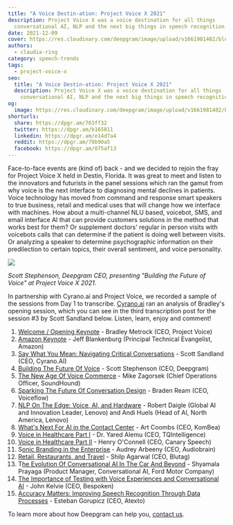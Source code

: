 ```yaml
---
title: "A Voice Destin-ation: Project Voice X 2021"
description: Project Voice X was a voice destination for all things
  conversational AI, NLP and the next big things in speech recognition.
date: 2021-12-09
cover: https://res.cloudinary.com/deepgram/image/upload/v1661981402/blog/a-voice-destin-ation-project-voice-x-2021/proj-voice-x-session-overview-blog-thumb-554x220%402.png
authors:
  - claudia-ring
category: speech-trends
tags:
  - project-voice-x
seo:
  title: "A Voice Destin-ation: Project Voice X 2021"
  description: Project Voice X was a voice destination for all things
    conversational AI, NLP and the next big things in speech recognition.
og:
  image: https://res.cloudinary.com/deepgram/image/upload/v1661981402/blog/a-voice-destin-ation-project-voice-x-2021/proj-voice-x-session-overview-blog-thumb-554x220%402.png
shorturls:
  share: https://dpgr.am/763ff32
  twitter: https://dpgr.am/b165811
  linkedin: https://dpgr.am/e14d7a4
  reddit: https://dpgr.am/79b90a5
  facebook: https://dpgr.am/075af13
---
```

Face-to-face events are (kind of) back - and we decided to rejoin the fray for Project Voice X held in Destin, Florida.  It was great to meet and listen to the innovators and futurists in the panel sessions which ran the gamut from why voice is the next interface to diagnosing mental declines in patients.  Voice technology has moved from command and response smart speakers to true business, retail and medical uses that will change how we interface with machines.  How about a multi-channel NLU based, voicebot, SMS, and email interface AI that can provide customers solutions in the method that works best for them?  Or supplement doctors' regular in person visits with voicebots calls that can determine if the patient is doing well between visits.  Or analyzing a speaker to determine psychographic information on their predilection to certain topics, their overall sentiment, and voice personality. 

![](https://res.cloudinary.com/deepgram/image/upload/v1661976852/blog/a-voice-destin-ation-project-voice-x-2021/Project-Voice-X-Scott-Keynote-1024x496.jpg)

*Scott Stephenson, Deepgram CEO, presenting "Building the Future of Voice" at Project Voice X 2021.*

In partnership with Cyrano.ai and Project Voice, we recorded a sample of the sessions from Day 1 to transcribe.  [Cyrano.ai](https://www.cyrano.ai/) ran an analysis of Bradley's opening session, which you can see in the third transcription post for the session #3 by Scott Sandland below. Listen, learn, enjoy and comment!

1. [Welcome / Opening Keynote](https://sweet-pie-c52a63-blog.netlify.app/opening-keynote-bradley-metrock-ceo-project-voice-project-voice-x/) - Bradley Metrock (CEO, Project Voice)
2. [Amazon Keynote](https://sweet-pie-c52a63-blog.netlify.app/opening-keynote-jeff-blankenberg-principal-technical-evangelist-amazon-alexa-project-voice-x/) - Jeff Blankenburg (Principal Technical Evangelist, Amazon)
3. [Say What You Mean: Navigating Critical Conversations](https://sweet-pie-c52a63-blog.netlify.app/say-what-you-mean-navigating-critical-conversations-scott-sandland-ceo-cyrano-ai-project-voice-x/) - Scott Sandland (CEO, Cyrano.AI)
4. [Building The Future Of Voice](https://sweet-pie-c52a63-blog.netlify.app/building-the-future-of-voice-scott-stephenson-ceo-deepgram-project-voice-x/) - Scott Stephenson (CEO, Deepgram)
5. [The New Age Of Voice Commerce](https://sweet-pie-c52a63-blog.netlify.app/the-new-age-of-voice-commerce-mike-zagorsek-coo-soundhound-project-voice-x/) - Mike Zagorsek (Chief Operations Officer, SoundHound)
6. [Sparking The Future Of Conversation Design](https://sweet-pie-c52a63-blog.netlify.app/sparking-the-future-of-conversation-design-braden-ream-ceo-voiceflow-project-voice-x/) - Braden Ream (CEO, Voiceflow)
7. [NLP On The Edge: Voice, AI, and Hardware](https://sweet-pie-c52a63-blog.netlify.app/nlp-on-the-edge-voice-ai-and-hardware-robert-daigle-and-andi-huels-lenovo-project-voice-x/) - Robert Daigle (Global AI and Innovation Leader, Lenovo) and Andi Huels (Head of AI, North America, Lenovo)
8. [What's Next For AI in the Contact Center](https://sweet-pie-c52a63-blog.netlify.app/deepgram-projectvoicex-transcription-aicontactcenter-artcoombs/) - Art Coombs (CEO, KomBea)
9. [Voice in Healthcare Part I](https://sweet-pie-c52a63-blog.netlify.app/voice-in-healthcare-dr-yared-alemu-ceo-tqintelligence-project-voice-x/) - Dr. Yared Alemu (CEO, TQIntelligence)
10. [Voice in Healthcare Part II](https://sweet-pie-c52a63-blog.netlify.app/voice-in-healthcare-henry-oconnell-ceo-canary-speech-project-voice-x/) - Henry O'Connell (CEO, Canary Speech)
11. S[onic Branding in the Enterprise](https://sweet-pie-c52a63-blog.netlify.app/sonic-branding-in-the-enterprise-audrey-arbeeny-ceo-audiobrain-project-voice-x/) - Audrey Arbeeny (CEO, Audiobrain)
12. [Retail, Restaurants, and Travel](https://sweet-pie-c52a63-blog.netlify.app/retail-restaurants-and-travel-shilp-agarwal-ceo-blutag-project-voice-x/) - Shilp Agarwal (CEO, Blutag)
13. T[he Evolution Of Conversational AI In The Car And Beyond](https://sweet-pie-c52a63-blog.netlify.app/the-evolution-of-conversational-ai-in-the-car-and-beyond-shyamala-prayaga-sr-software-product-manager-ford-project-voice-x/) - Shyamala Prayaga (Product Manager, Conversational AI, Ford Motor Company)
14. [The Importance of Testing with Voice Experiences and Conversational AI](https://sweet-pie-c52a63-blog.netlify.app/the-importance-of-testing-with-voice-experiences-and-conversational-ai-john-kelvie-ceo-bespoken-project-voice-x/) - John Kelvie (CEO, Bespoken)
15. [Accuracy Matters: Improving Speech Recognition Through Data Processes](https://sweet-pie-c52a63-blog.netlify.app/accuracy-matters-improving-speech-recognition-through-data-processes-esteban-gorupicz-ceo-atexto-project-voice-x/) - Esteban Gorupicz (CEO, Atexto)

To learn more about how Deepgram can help you, [contact us](https://deepgram.com/contact-us/).